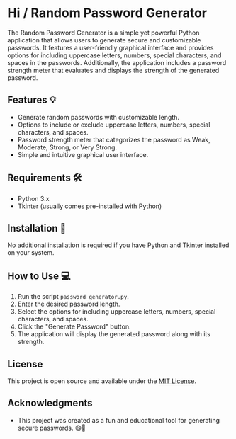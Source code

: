 # Hi / Random Password Generator

The Random Password Generator is a simple yet powerful Python application that allows users to generate secure and customizable passwords. It features a user-friendly graphical interface and provides options for including uppercase letters, numbers, special characters, and spaces in the passwords. Additionally, the application includes a password strength meter that evaluates and displays the strength of the generated password.

## Features 💡
- Generate random passwords with customizable length.
- Options to include or exclude uppercase letters, numbers, special characters, and spaces.
- Password strength meter that categorizes the password as Weak, Moderate, Strong, or Very Strong.
- Simple and intuitive graphical user interface.

## Requirements 🛠️
- Python 3.x
- Tkinter (usually comes pre-installed with Python)

## Installation 🔧
No additional installation is required if you have Python and Tkinter installed on your system.

## How to Use 💻
1. Run the script `password_generator.py`.
2. Enter the desired password length.
3. Select the options for including uppercase letters, numbers, special characters, and spaces.
4. Click the "Generate Password" button.
5. The application will display the generated password along with its strength.

## License 
This project is open source and available under the [MIT License](LICENSE).

## Acknowledgments
- This project was created as a fun and educational tool for generating secure passwords. 😄🤙
